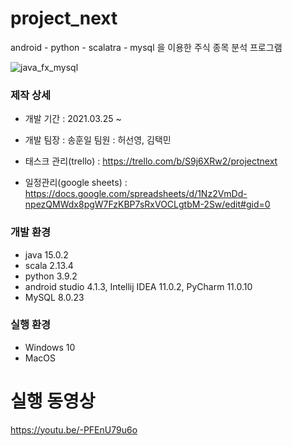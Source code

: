 # project_next
 android - python - scalatra - mysql 을 이용한 주식 종목 분석 프로그램
 
 ![java_fx_mysql](https://i.imgur.com/Re3jETL.png)
 
 ### 제작 상세
 * 개발 기간 : 2021.03.25 ~
 * 개발 
   팀장 : 송훈일 
   팀원 : 허선영, 김택민
   
 * 태스크 관리(trello) : https://trello.com/b/S9j6XRw2/projectnext
 * 일정관리(google sheets) : https://docs.google.com/spreadsheets/d/1Nz2VmDd-npezQMWdx8pgW7FzKBP7sRxVOCLgtbM-2Sw/edit#gid=0

### 개발 환경
 - java 15.0.2
 - scala 2.13.4
 - python 3.9.2
 - android studio 4.1.3, Intellij IDEA 11.0.2, PyCharm 11.0.10
 - MySQL 8.0.23

### 실행 환경
 * Windows 10
 * MacOS

# 실행 동영상
https://youtu.be/-PFEnU79u6o
